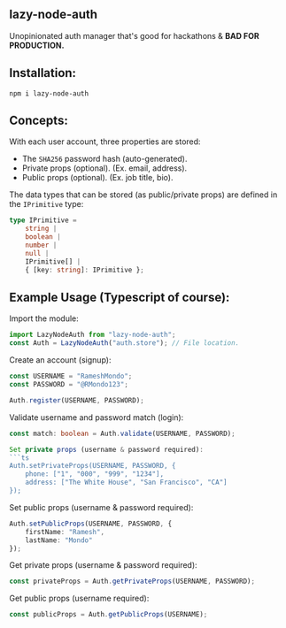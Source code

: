 ## lazy-node-auth

Unopinionated auth manager that's good for hackathons & **BAD FOR PRODUCTION.**

## Installation:

`npm i lazy-node-auth`

## Concepts:

With each user account, three properties are stored:
- The `SHA256` password hash (auto-generated).
- Private props (optional). (Ex. email, address).
- Public props (optional). (Ex. job title, bio).

The data types that can be stored (as public/private props) are defined in the `IPrimitive` type:
```ts
type IPrimitive = 
    string | 
    boolean | 
    number | 
    null | 
    IPrimitive[] | 
    { [key: string]: IPrimitive };
```

## Example Usage (Typescript of course):

Import the module:
```ts
import LazyNodeAuth from "lazy-node-auth";
const Auth = LazyNodeAuth("auth.store"); // File location.
```

Create an account (signup):
```ts
const USERNAME = "RameshMondo";
const PASSWORD = "@RMondo123";

Auth.register(USERNAME, PASSWORD);
```

Validate username and password match (login):
```ts
const match: boolean = Auth.validate(USERNAME, PASSWORD); 

Set private props (username & password required): 
```ts
Auth.setPrivateProps(USERNAME, PASSWORD, {
    phone: ["1", "000", "999", "1234"],
    address: ["The White House", "San Francisco", "CA"]
});
```

Set public props (username & password required):
```ts
Auth.setPublicProps(USERNAME, PASSWORD, {
    firstName: "Ramesh",
    lastName: "Mondo"
});
```

Get private props (username & password required):
```ts
const privateProps = Auth.getPrivateProps(USERNAME, PASSWORD);
```

Get public props (username required):
```ts
const publicProps = Auth.getPublicProps(USERNAME);
```

